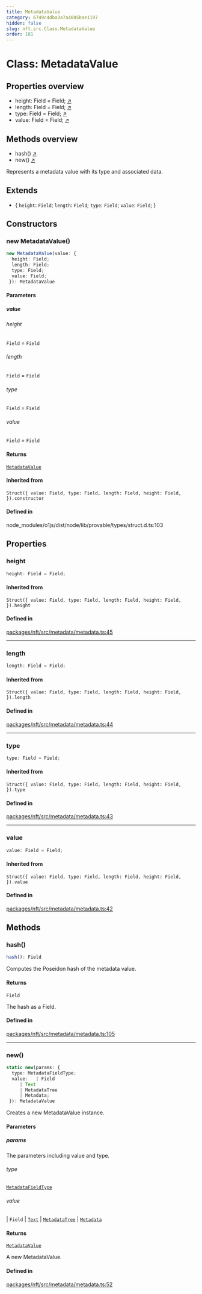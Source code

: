 ```yaml
---
title: MetadataValue
category: 6749c4dba3a7a4005bae1197
hidden: false
slug: nft.src.Class.MetadataValue
order: 181
---
```


# Class: MetadataValue

## Properties overview

- height:  Field = Field; [↗](#height)
- length:  Field = Field; [↗](#length)
- type:  Field = Field; [↗](#type)
- value:  Field = Field; [↗](#value)

## Methods overview

- hash() [↗](#hash)
- new() [↗](#new)

Represents a metadata value with its type and associated data.

## Extends

- \{
  `height`: `Field`;
  `length`: `Field`;
  `type`: `Field`;
  `value`: `Field`;
 \}

## Constructors

### new MetadataValue()

```ts
new MetadataValue(value: {
  height: Field;
  length: Field;
  type: Field;
  value: Field;
 }): MetadataValue
```

#### Parameters

##### value

###### height

`Field` = `Field`

###### length

`Field` = `Field`

###### type

`Field` = `Field`

###### value

`Field` = `Field`

#### Returns

[`MetadataValue`](nftsrcclassmetadatavalue)

#### Inherited from

`Struct({
  value: Field,
  type: Field,
  length: Field,
  height: Field,
}).constructor`

#### Defined in

node\_modules/o1js/dist/node/lib/provable/types/struct.d.ts:103

## Properties

### height

```ts
height: Field = Field;
```

#### Inherited from

`Struct({
  value: Field,
  type: Field,
  length: Field,
  height: Field,
}).height`

#### Defined in

[packages/nft/src/metadata/metadata.ts:45](https://github.com/zkcloudworker/minatokens-lib/blob/main/packages/nft/src/metadata/metadata.ts#L45)

***

### length

```ts
length: Field = Field;
```

#### Inherited from

`Struct({
  value: Field,
  type: Field,
  length: Field,
  height: Field,
}).length`

#### Defined in

[packages/nft/src/metadata/metadata.ts:44](https://github.com/zkcloudworker/minatokens-lib/blob/main/packages/nft/src/metadata/metadata.ts#L44)

***

### type

```ts
type: Field = Field;
```

#### Inherited from

`Struct({
  value: Field,
  type: Field,
  length: Field,
  height: Field,
}).type`

#### Defined in

[packages/nft/src/metadata/metadata.ts:43](https://github.com/zkcloudworker/minatokens-lib/blob/main/packages/nft/src/metadata/metadata.ts#L43)

***

### value

```ts
value: Field = Field;
```

#### Inherited from

`Struct({
  value: Field,
  type: Field,
  length: Field,
  height: Field,
}).value`

#### Defined in

[packages/nft/src/metadata/metadata.ts:42](https://github.com/zkcloudworker/minatokens-lib/blob/main/packages/nft/src/metadata/metadata.ts#L42)

## Methods

### hash()

```ts
hash(): Field
```

Computes the Poseidon hash of the metadata value.

#### Returns

`Field`

The hash as a Field.

#### Defined in

[packages/nft/src/metadata/metadata.ts:105](https://github.com/zkcloudworker/minatokens-lib/blob/main/packages/nft/src/metadata/metadata.ts#L105)

***

### new()

```ts
static new(params: {
  type: MetadataFieldType;
  value:   | Field
     | Text
     | MetadataTree
     | Metadata;
 }): MetadataValue
```

Creates a new MetadataValue instance.

#### Parameters

##### params

The parameters including value and type.

###### type

[`MetadataFieldType`](nftsrctypealiasmetadatafieldtype)

###### value

  \| `Field`
  \| [`Text`](nftsrcclasstext)
  \| [`MetadataTree`](nftsrcclassmetadatatree)
  \| [`Metadata`](nftsrcclassmetadata)

#### Returns

[`MetadataValue`](nftsrcclassmetadatavalue)

A new MetadataValue.

#### Defined in

[packages/nft/src/metadata/metadata.ts:52](https://github.com/zkcloudworker/minatokens-lib/blob/main/packages/nft/src/metadata/metadata.ts#L52)
